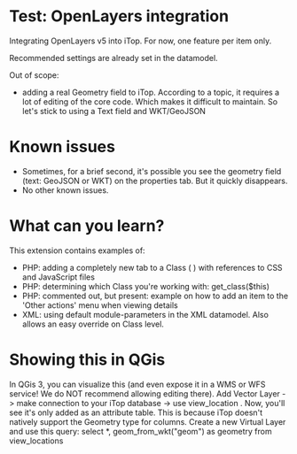# Test: OpenLayers integration

Integrating OpenLayers v5 into iTop.
For now, one feature per item only.

Recommended settings are already set in the datamodel.

Out of scope:
- adding a real Geometry field to iTop. According to a topic, it requires a lot of editing of the core code. Which makes it difficult to maintain. So let's stick to using a Text field and WKT/GeoJSON

# Known issues
* Sometimes, for a brief second, it's possible you see the geometry field (text: GeoJSON or WKT) on the properties tab. But it quickly disappears.
* No other known issues.

# What can you learn?
This extension contains examples of:
* PHP: adding a completely new tab to a Class ( <method id="DisplayBareRelations method"> ) with references to CSS and JavaScript files
* PHP: determining which Class you're working with: get_class($this)
* PHP: commented out, but present: example on how to add an item to the 'Other actions' menu when viewing details
* XML: using default module-parameters in the XML datamodel. Also allows an easy override on Class level.

# Showing this in QGis
In QGis 3, you can visualize this (and even expose it in a WMS or WFS service! We do NOT recommend allowing editing there).
Add Vector Layer -> make connection to your iTop database -> use view_location .
Now, you'll see it's only added as an attribute table. This is because iTop doesn't natively support the Geometry type for columns.
Create a new Virtual Layer and use this query: select *, geom_from_wkt("geom") as geometry from view_locations 
